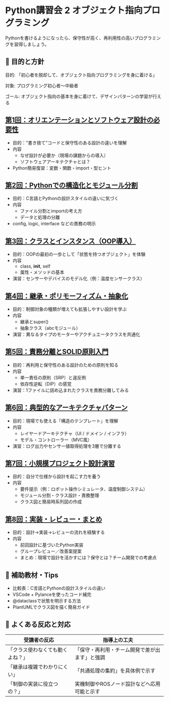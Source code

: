 # Python講習会 2 オブジェクト指向プログラミング

Pythonを書けるようになったら、保守性が高く、再利用性の高いプログラミングを習得しましょう。

## 🎯 目的と方針

目的: 「初心者を脱却して、オブジェクト指向プログラミングを身に着ける」

対象: プログラミング初心者～中級者

ゴール: オブジェクト指向の基本を身に着けて、デザインパターンの学習が行える

## [第1回：オリエンテーションとソフトウェア設計の必要性](docs/session01.md)

- 目的：”書き捨て”コードと保守性のある設計の違いを理解
- 内容
  - なぜ設計が必要か（現場の課題からの導入）
  - ソフトウェアアーキテクチャとは？
- Python簡易復習：変数・関数・import・型ヒント

## [第2回：Pythonでの構造化とモジュール分割](docs/session02.md)

- 目的：C言語とPythonの設計スタイルの違いに気づく
- 内容
  - ファイル分割とimportの考え方
  - データと処理の分離
- config, logic, interface などの責務の明示

## [第3回：クラスとインスタンス（OOP導入）](docs/session03.md)

- 目的：OOPの最初の一歩として「状態を持つオブジェクト」を体験
- 内容
  - class, __init__, self
  - 属性・メソッドの基本
- 演習：センサーやデバイスのモデル化（例：温度センサークラス）

## [第4回：継承・ポリモーフィズム・抽象化](docs/session04.md)

- 目的：制御対象の種類が増えても拡張しやすい設計を学ぶ
- 内容
  - 継承とsuper()
  - 抽象クラス（abcモジュール）
- 演習：異なるタイプのモーターやアクチュエータクラスを共通化

## [第5回：責務分離とSOLID原則入門](docs/session05.md)

- 目的：再利用と保守性のある設計のための原則を知る
- 内容
  - 単一責任の原則（SRP）と違反例
  - 依存性逆転（DIP）の感覚
- 演習：1ファイルに詰め込まれたクラスを責務分離してみる

## [第6回：典型的なアーキテクチャパターン](docs/session06.md)

- 目的：現場でも使える「構造のテンプレート」を理解
- 内容
  - レイヤードアーキテクチャ（UI / ドメイン / インフラ）
  - モデル・コントローラー（MVC風）
- 演習：ログ出力やセンサー値取得処理を3層で分離する

## [第7回：小規模プロジェクト設計演習](docs/session07.md)

- 目的：自分で仕様から設計を起こす力を養う
- 内容
  - 要件提示（例：ロボット操作シミュレータ、温度制御システム）
  - モジュール分割・クラス設計・責務整理
  - クラス図と簡易時系列図の作成

## [第8回：実装・レビュー・まとめ](docs/session08.md)

- 目的：設計→実装→レビューの流れを経験する
- 内容
  - 前回設計に基づいたPython実装
  - グループレビュー／改善案提案
  - まとめ：現場で設計を活かすには？保守とは？チーム開発での考慮点

## 🧰 補助教材・Tips

- 比較表：C言語とPythonの設計スタイルの違い
- VSCode + Pylanceを使ったコード補完
- @dataclassで状態を明示する方法
- PlantUMLでクラス図を描く簡易ガイド

## 💬 よくある反応と対応

| 受講者の反応 | 	指導上の工夫 |
| --- | --- |
| 「クラス使わなくても動くよね？」 |	「保守・再利用・チーム開発で差が出ます」と強調 |
| 「継承は複雑でわかりにくい」 |	「共通処理の集約」を具体例で示す |
| 「制御の実装に役立つの？」 |	実機制御やROSノード設計などへ応用可能と示す |

